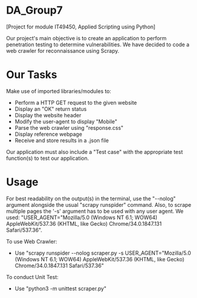 # DA_Group7
[Project for module IT49450, Applied Scripting using Python]

Our project's main objective is to create an application to perform penetration testing to determine vulnerabilities. We have decided to code a web crawler for reconnaissance using Scrapy.

# Our Tasks

Make use of imported libraries/modules to:
- Perform a HTTP GET request to the given website
- Display an "OK" return status
- Display the website header
- Modify the user-agent to display "Mobile"
- Parse the web crawler using "response.css"
- Display reference webpage
- Receive and store results in a .json file

Our application must also include a "Test case" with the appropriate test function(s) to test our application.

# Usage

For best readability on the output(s) in the terminal, use the "--nolog" argument alongside the usual "scrapy runspider" command.
Also, to scrape multiple pages the '-s' argument has to be used with any user agent. We used: "USER_AGENT="Mozilla/5.0 (Windows NT 6.1; WOW64) AppleWebKit/537.36 (KHTML, like Gecko) Chrome/34.0.1847.131 Safari/537.36".

To use Web Crawler:
- Use "scrapy runspider --nolog scraper.py -s USER_AGENT="Mozilla/5.0 (Windows NT 6.1; WOW64) AppleWebKit/537.36 (KHTML, like Gecko) Chrome/34.0.1847.131 Safari/537.36"

To conduct Unit Test:
- Use "python3 -m unittest scraper.py"
